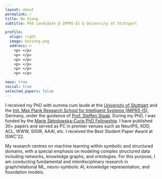 ```yaml
---
layout: about
permalink: /
title: Bo Xiong
subtitle: PhD candidate @ IMPRS-IS & University of Stuttgart

profile:
  align: right
  image: boxiong.png
  address: >
    <p> </p>
    <p> </p>
    <p> </p>
    <p> </p>
    <p> </p>
    <p> </p>

news: true
social: true
selected_papers: false
---
```


I received my PhD with summa cum laude at the [University of Stuttgart]() and the [Intl. Max Plank Research School for Intelligent Systems (IMPRS-IS)](https://imprs.is.mpg.de/), Germany, under the guidance of [Prof. Steffen Staab](https://www.southampton.ac.uk/people/5xf8n2/professor-steffen-staab). During my PhD, I was funded by the [Marie Skłodowska-Curie PhD Fellowship](). I have published 30+ papers and served as PC in premier venues such as NeurIPS, KDD, ACL, WWW, SIGIR, AAAI, etc. I received the Best Student Paper Award at ISWC'22.


My research centres on machine learning within symbolic and structured domains, with a special emphasis on modeling complex structured data including networks, knowledge graphs, and ontologies. For this purpose, I am conducting fundamental and interdisciplinary research in graph/relational ML, neuro-symbolic AI, knowledge representation, and foundation models.






